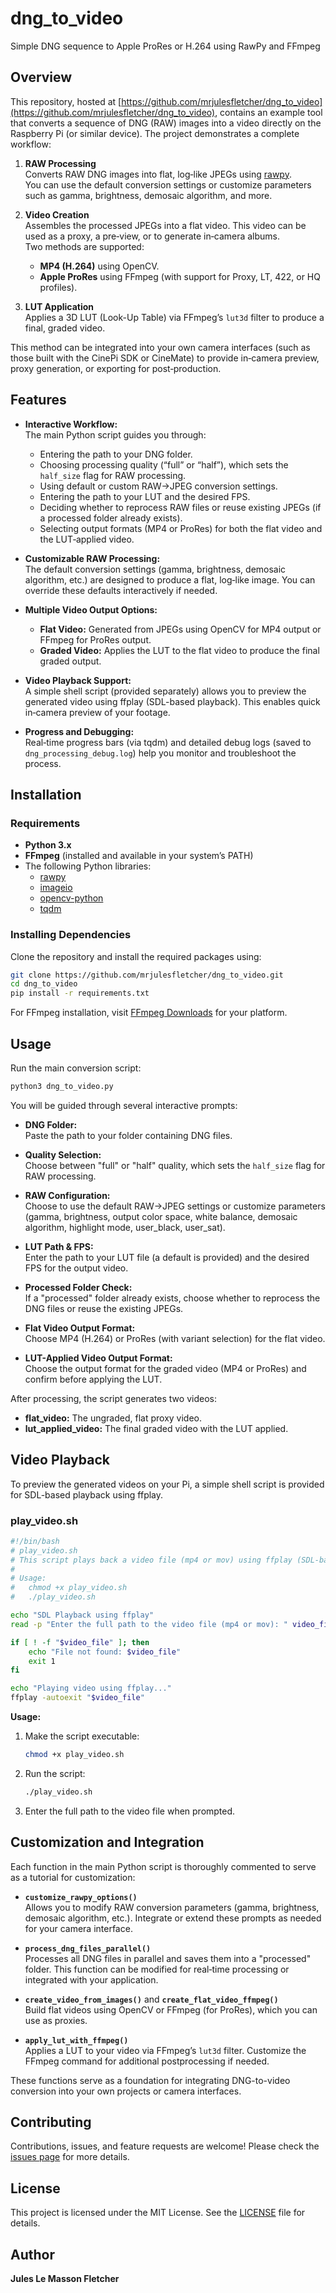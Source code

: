 
# dng_to_video
Simple DNG sequence to Apple ProRes or H.264 using RawPy and FFmpeg


## Overview

This repository, hosted at [https://github.com/mrjulesfletcher/dng_to_video](https://github.com/mrjulesfletcher/dng_to_video), contains an example tool that converts a sequence of DNG (RAW) images into a video directly on the Raspberry Pi (or similar device). The project demonstrates a complete workflow:

1. **RAW Processing**  
   Converts RAW DNG images into flat, log‑like JPEGs using [rawpy](https://github.com/letmaik/rawpy).  
   You can use the default conversion settings or customize parameters such as gamma, brightness, demosaic algorithm, and more.

2. **Video Creation**  
   Assembles the processed JPEGs into a flat video. This video can be used as a proxy, a pre‑view, or to generate in‑camera albums.  
   Two methods are supported:
   - **MP4 (H.264)** using OpenCV.
   - **Apple ProRes** using FFmpeg (with support for Proxy, LT, 422, or HQ profiles).

3. **LUT Application**  
   Applies a 3D LUT (Look-Up Table) via FFmpeg’s `lut3d` filter to produce a final, graded video.

This method can be integrated into your own camera interfaces (such as those built with the CinePi SDK or CineMate) to provide in‑camera preview, proxy generation, or exporting for post‑production.

## Features

- **Interactive Workflow:**  
  The main Python script guides you through:
  - Entering the path to your DNG folder.
  - Choosing processing quality (“full” or “half”), which sets the `half_size` flag for RAW processing.
  - Using default or custom RAW→JPEG conversion settings.
  - Entering the path to your LUT and the desired FPS.
  - Deciding whether to reprocess RAW files or reuse existing JPEGs (if a processed folder already exists).
  - Selecting output formats (MP4 or ProRes) for both the flat video and the LUT‑applied video.
  
- **Customizable RAW Processing:**  
  The default conversion settings (gamma, brightness, demosaic algorithm, etc.) are designed to produce a flat, log‑like image. You can override these defaults interactively if needed.

- **Multiple Video Output Options:**  
  - **Flat Video:** Generated from JPEGs using OpenCV for MP4 output or FFmpeg for ProRes output.
  - **Graded Video:** Applies the LUT to the flat video to produce the final graded output.

- **Video Playback Support:**  
  A simple shell script (provided separately) allows you to preview the generated video using ffplay (SDL-based playback). This enables quick in‑camera preview of your footage.

- **Progress and Debugging:**  
  Real‑time progress bars (via tqdm) and detailed debug logs (saved to `dng_processing_debug.log`) help you monitor and troubleshoot the process.

## Installation

### Requirements

- **Python 3.x**
- **FFmpeg** (installed and available in your system’s PATH)
- The following Python libraries:
  - [rawpy](https://pypi.org/project/rawpy/)
  - [imageio](https://pypi.org/project/imageio/)
  - [opencv-python](https://pypi.org/project/opencv-python/)
  - [tqdm](https://pypi.org/project/tqdm/)

### Installing Dependencies

Clone the repository and install the required packages using:

```bash
git clone https://github.com/mrjulesfletcher/dng_to_video.git
cd dng_to_video
pip install -r requirements.txt
```

For FFmpeg installation, visit [FFmpeg Downloads](https://ffmpeg.org/download.html) for your platform.

## Usage

Run the main conversion script:

```bash
python3 dng_to_video.py
```

You will be guided through several interactive prompts:

- **DNG Folder:**  
  Paste the path to your folder containing DNG files.

- **Quality Selection:**  
  Choose between "full" or "half" quality, which sets the `half_size` flag for RAW processing.

- **RAW Configuration:**  
  Choose to use the default RAW→JPEG settings or customize parameters (gamma, brightness, output color space, white balance, demosaic algorithm, highlight mode, user_black, user_sat).

- **LUT Path & FPS:**  
  Enter the path to your LUT file (a default is provided) and the desired FPS for the output video.

- **Processed Folder Check:**  
  If a "processed" folder already exists, choose whether to reprocess the DNG files or reuse the existing JPEGs.

- **Flat Video Output Format:**  
  Choose MP4 (H.264) or ProRes (with variant selection) for the flat video.

- **LUT-Applied Video Output Format:**  
  Choose the output format for the graded video (MP4 or ProRes) and confirm before applying the LUT.

After processing, the script generates two videos:

- **flat_video:** The ungraded, flat proxy video.  
- **lut_applied_video:** The final graded video with the LUT applied.

## Video Playback

To preview the generated videos on your Pi, a simple shell script is provided for SDL-based playback using ffplay.

### play_video.sh

```bash
#!/bin/bash
# play_video.sh
# This script plays back a video file (mp4 or mov) using ffplay (SDL-based).
#
# Usage:
#   chmod +x play_video.sh
#   ./play_video.sh

echo "SDL Playback using ffplay"
read -p "Enter the full path to the video file (mp4 or mov): " video_file

if [ ! -f "$video_file" ]; then
    echo "File not found: $video_file"
    exit 1
fi

echo "Playing video using ffplay..."
ffplay -autoexit "$video_file"
```

**Usage:**

1. Make the script executable:
   ```bash
   chmod +x play_video.sh
   ```
2. Run the script:
   ```bash
   ./play_video.sh
   ```
3. Enter the full path to the video file when prompted.

## Customization and Integration

Each function in the main Python script is thoroughly commented to serve as a tutorial for customization:

- **`customize_rawpy_options()`**  
  Allows you to modify RAW conversion parameters (gamma, brightness, demosaic algorithm, etc.). Integrate or extend these prompts as needed for your camera interface.

- **`process_dng_files_parallel()`**  
  Processes all DNG files in parallel and saves them into a "processed" folder. This function can be modified for real‑time processing or integrated with your application.

- **`create_video_from_images()`** and **`create_flat_video_ffmpeg()`**  
  Build flat videos using OpenCV or FFmpeg (for ProRes), which you can use as proxies.

- **`apply_lut_with_ffmpeg()`**  
  Applies a LUT to your video via FFmpeg’s `lut3d` filter. Customize the FFmpeg command for additional postprocessing if needed.

These functions serve as a foundation for integrating DNG-to-video conversion into your own projects or camera interfaces.

## Contributing

Contributions, issues, and feature requests are welcome! Please check the [issues page](https://github.com/mrjulesfletcher/dng_to_video/issues) for more details.

## License

This project is licensed under the MIT License. See the [LICENSE](LICENSE) file for details.

## Author

**Jules Le Masson Fletcher**
